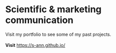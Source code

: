 # Scientific & marketing communication
Visit my portfolio to see some of my past projects.
<br /><br />
**Visit** https://s-ann.github.io/
<br />
<br />
